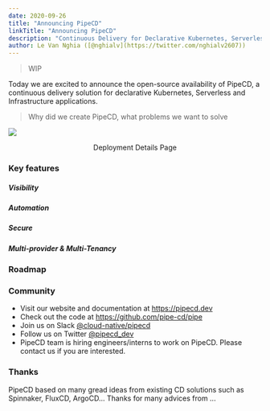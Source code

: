 ```yaml
---
date: 2020-09-26
title: "Announcing PipeCD"
linkTitle: "Announcing PipeCD"
description: "Continuous Delivery for Declarative Kubernetes, Serverless and Infrastructure Applications"
author: Le Van Nghia ([@nghialv](https://twitter.com/nghialv2607))
---
```


> WIP

Today we are excited to announce the open-source availability of PipeCD, a continuous delivery solution for declarative Kubernetes, Serverless and Infrastructure applications.

> Why did we create PipeCD, what problems we want to solve

![](/images/deployment-details.png)
<p style="text-align: center;">
Deployment Details Page
</p>

### Key features

##### Visibility

##### Automation

##### Secure

##### Multi-provider & Multi-Tenancy

### Roadmap

### Community

- Visit our website and documentation at https://pipecd.dev
- Check out the code at https://github.com/pipe-cd/pipe
- Join us on Slack [@cloud-native/pipecd](https://cloud-native.slack.com/archives/C01B27F9T0X)
- Follow us on Twitter [@pipecd_dev](https://twitter.com/pipecd_dev)
- PipeCD team is hiring engineers/interns to work on PipeCD. Please contact us if you are interested.

### Thanks

PipeCD based on many gread ideas from existing CD solutions such as Spinnaker, FluxCD, ArgoCD...
Thanks for many advices from ...
